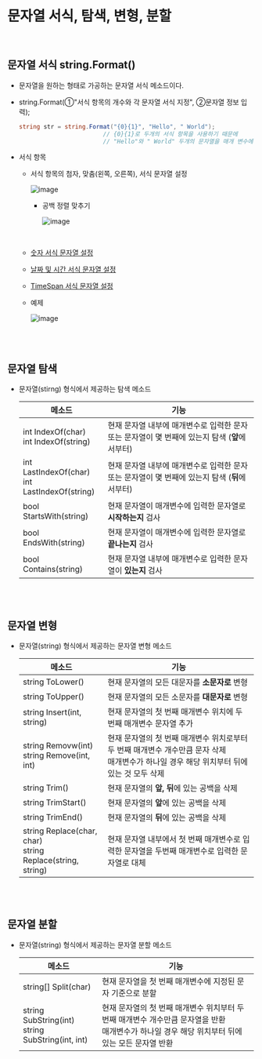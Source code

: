 # 문자열 서식, 탐색, 변형, 분할
<br>

## 문자열 서식 string.Format()
- 문자열을 원하는 형태로 가공하는 문자열 서식 메소드이다.
- string.Format(①"서식 항목의 개수와 각 문자열 서식 지정", ②문자열 정보 입력);
  ```csharp
  string str = string.Format("{0}{1}", "Hello", " World");
                          // {0}{1}로 두개의 서식 항목을 사용하기 때문에
                          // "Hello"와 " World" 두개의 문자열을 매개 변수에 작성한다.
  ```

- 서식 항목
  - 서식 항목의 첨자, 맞춤(왼쪽, 오른쪽), 서식 문자열 설정
    
    ![image](https://github.com/SShinMJ/TIL/assets/82142527/4afe9a4c-1caa-4aea-97c6-c38f324c521a)

    - 공백 정렬 맞추기
      
      ![image](https://github.com/SShinMJ/TIL/assets/82142527/2d2afd2a-772d-459a-8fbb-7ce927056d04)

  <br>

  - [숫자 서식 문자열 설정](https://learn.microsoft.com/ko-kr/dotnet/standard/base-types/custom-numeric-format-strings)
  - [날짜 및 시간 서식 문자열 설정](https://learn.microsoft.com/ko-kr/dotnet/standard/base-types/custom-date-and-time-format-strings)
  - [TimeSpan 서식 문자열 설정](https://learn.microsoft.com/ko-kr/dotnet/standard/base-types/custom-timespan-format-strings)

  - 예제
    
    ![image](https://github.com/SShinMJ/TIL/assets/82142527/92149516-c0ee-4e3e-9dd1-debd1cfac31b)

<br><br>

## 문자열 탐색
- 문자열(stirng) 형식에서 제공하는 탐색 메소드

  | 메소드 | 기능 |
  |-------|-------|
  | int IndexOf(char)<br>int IndexOf(string) | 현재 문자열 내부에 매개변수로 입력한 문자 또는 문자열이 몇 번째에 있는지 탐색 (**앞**에서부터) |
  | int LastIndexOf(char)<br>int LastIndexOf(string) | 현재 문자열 내부에 매개변수로 입력한 문자 또는 문자열이 몇 번째에 있는지 탐색 (**뒤**에서부터) |
  | bool StartsWith(string) | 현재 문자열이 매개변수에 입력한 문자열로 **시작하는지** 검사 |
  | bool EndsWith(string) | 현재 문자열이 매개변수에 입력한 문자열로 **끝나는지** 검사 |
  | bool Contains(string) | 현재 문자열 내부에 매개변수로 입력한 문자열이 **있는지** 검사 |

<br><br>

## 문자열 변형
- 문자열(string) 형식에서 제공하는 문자열 변형 메소드

  | 메소드 | 기능 |
  |-------|-------|
  | string ToLower() | 현재 문자열의 모든 대문자를 **소문자로** 변형 |
  | string ToUpper() | 현재 문자열의 모든 소문자를 **대문자로** 변형 |
  | string Insert(int, string) | 현재 문자열의 첫 번째 매개변수 위치에 두 번째 매개변수 문자열 추가 |
  | string Removw(int)<br>string Remove(int, int) | 현재 문자열의 첫 번째 매개변수 위치로부터 두 번째 매개변수 개수만큼 문자 삭제<br>매개변수가 하나일 경우 해당 위치부터 뒤에 있는 것 모두 삭제 |
  | string Trim() | 현재 문자열의 **앞, 뒤**에 있는 공백을 삭제 |
  | string TrimStart() | 현재 문자열의 **앞**에 있는 공백을 삭제 |
  | string TrimEnd() | 현재 문자열의 **뒤**에 있는 공백을 삭제 |
  | string Replace(char, char)<br>string Replace(string, string) | 현재 문자열 내부에서 첫 번째 매개변수로 입력한 문자열을 두번째 매개변수로 입력한 문자열로 대체 |

<br><br>

## 문자열 분할
- 문자열(string) 형식에서 제공하는 문자열 분할 메소드

  | 메소드 | 기능 |
  |-------|-------|
  | string[] Split(char) | 현재 문자열을 첫 번째 매개변수에 지정된 문자 기준으로 분할 |
  | string SubString(int)<br> string SubString(int, int) | 현재 문자열의 첫 번째 매개변수 위치부터 두 번째 매개변수 개수만큼 문자열을 반환<br>매개변수가 하나일 경우 해당 위치부터 뒤에 있는 모든 문자열 반환 |
